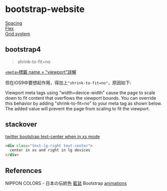 # bootstrap-website

[Spacing](https://getbootstrap.com/docs/4.4/utilities/spacing/)  
[Flex](https://getbootstrap.com/docs/4.4/utilities/flex/)  
[Grid system](https://getbootstrap.com/docs/4.0/layout/grid/)

## bootstrap4

> shrink-to-fit=no

[`<meta>`標籤 name = "viewport"詳解](https://zhuanlan.zhihu.com/p/70137917)

但在iOS9中要想起作用，得加上`"shrink-to-fit=no"`，原因如下:

Viewport meta tags using "width=device-width" cause the page to scale down to fit content that overflows the viewport bounds. You can override this behavior by adding "shrink-to-fit=no" to your meta tag as shown below. The added value will prevent the page from scaling to fit the viewport.

## stackover

[twitter bootstrap text-center when in xs mode](https://stackoverflow.com/questions/29562527/twitter-bootstrap-text-center-when-in-xs-mode)

```html
<div class="text-lg-right text-center">
  center in xs and right in lg devices
</div>
```

## References

NIPPON COLORS - 日本の伝統色 [藍鼠](https://nipponcolors.com/#ainezumi)
Bootstrap [animations](https://mdbootstrap.com/docs/jquery/css/animations/)
